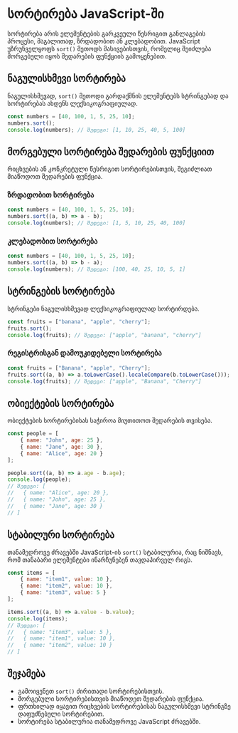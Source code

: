 # სორტირება JavaScript-ში

სორტირება არის ელემენტების გარკვეული წესრიგით განლაგების პროცესი, მაგალითად, ზრდადობით ან კლებადობით. JavaScript უზრუნველყოფს `sort()` მეთოდს მასივებისთვის, რომელიც შეიძლება მორგებული იყოს შედარების ფუნქციის გამოყენებით.

## ნაგულისხმევი სორტირება
ნაგულისხმევად, `sort()` მეთოდი გარდაქმნის ელემენტებს სტრინგებად და სორტირებას ახდენს ლექსიკოგრაფიულად.

```javascript
const numbers = [40, 100, 1, 5, 25, 10];
numbers.sort();
console.log(numbers); // შედეგი: [1, 10, 25, 40, 5, 100]
```

## მორგებული სორტირება შედარების ფუნქციით
რიცხვების ან კონკრეტული წესრიგით სორტირებისთვის, შეგიძლიათ მიაწოდოთ შედარების ფუნქცია.

### ზრდადობით სორტირება
```javascript
const numbers = [40, 100, 1, 5, 25, 10];
numbers.sort((a, b) => a - b);
console.log(numbers); // შედეგი: [1, 5, 10, 25, 40, 100]
```

### კლებადობით სორტირება
```javascript
const numbers = [40, 100, 1, 5, 25, 10];
numbers.sort((a, b) => b - a);
console.log(numbers); // შედეგი: [100, 40, 25, 10, 5, 1]
```

## სტრინგების სორტირება
სტრინგები ნაგულისხმევად ლექსიკოგრაფიულად სორტირდება.

```javascript
const fruits = ["banana", "apple", "cherry"];
fruits.sort();
console.log(fruits); // შედეგი: ["apple", "banana", "cherry"]
```

### რეგისტრისგან დამოუკიდებელი სორტირება
```javascript
const fruits = ["Banana", "apple", "Cherry"];
fruits.sort((a, b) => a.toLowerCase().localeCompare(b.toLowerCase()));
console.log(fruits); // შედეგი: ["apple", "Banana", "Cherry"]
```

## ობიექტების სორტირება
ობიექტების სორტირებისას საჭიროა მიუთითოთ შედარების თვისება.

```javascript
const people = [
    { name: "John", age: 25 },
    { name: "Jane", age: 30 },
    { name: "Alice", age: 20 }
];

people.sort((a, b) => a.age - b.age);
console.log(people);
// შედეგი: [
//   { name: "Alice", age: 20 },
//   { name: "John", age: 25 },
//   { name: "Jane", age: 30 }
// ]
```

## სტაბილური სორტირება
თანამედროვე ძრავებში JavaScript-ის `sort()` სტაბილურია, რაც ნიშნავს, რომ თანაბარი ელემენტები ინარჩუნებენ თავდაპირველ რიგს.

```javascript
const items = [
    { name: "item1", value: 10 },
    { name: "item2", value: 10 },
    { name: "item3", value: 5 }
];

items.sort((a, b) => a.value - b.value);
console.log(items);
// შედეგი: [
//   { name: "item3", value: 5 },
//   { name: "item1", value: 10 },
//   { name: "item2", value: 10 }
// ]
```

## შეჯამება
- გამოიყენეთ `sort()` ძირითადი სორტირებისთვის.
- მორგებული სორტირებისთვის მიაწოდეთ შედარების ფუნქცია.
- ფრთხილად იყავით რიცხვების სორტირებისას ნაგულისხმევი სტრინგზე დაფუძნებული სორტირებით.
- სორტირება სტაბილურია თანამედროვე JavaScript ძრავებში.
